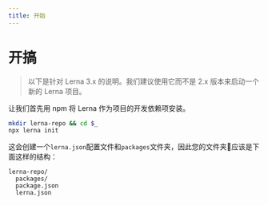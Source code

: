 ```yaml
---
title: 开始
---
```


# 开搞

> 以下是针对 Lerna 3.x 的说明。我们建议使用它而不是 2.x 版本来启动一个新的 Lerna 项目。

让我们首先用 npm 将 Lerna 作为项目的开发依赖项安装。

```bash
mkdir lerna-repo && cd $_
npx lerna init
```

这会创建一个`lerna.json`配置文件和`packages`文件夹，因此您的文件夹📂应该是下面这样的结构：

```text
lerna-repo/
  packages/
  package.json
  lerna.json
```





















